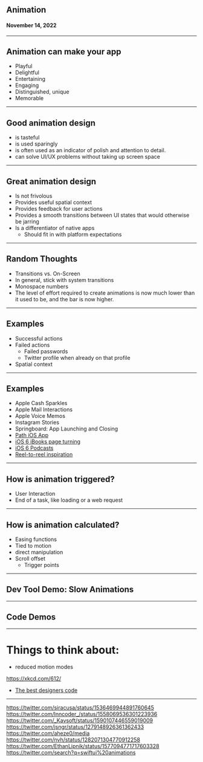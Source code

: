 <!--
_class: lead
_header: '![w:100](images/atlas.svg) <div style="float:right; margin-top:0px; margin-left: 0.3em;">4120/5120</div>'
_footer: Class 24
-->

<style>
section.lead h2 {
  font-size: 1.25rem;
  color: #F05138;
}

section.lead h4 {
  margin-top: -8px;
  font-weight: normal;
}

section.end h1 {
  color: #F05138;
}

</style>

## Animation
#### November 14, 2022

---

## Animation can make your app

- Playful
- Delightful
- Entertaining
- Engaging
- Distinguished, unique
- Memorable

---

## Good animation design

* is tasteful
* is used sparingly
* is often used as an indicator of polish and attention to detail.
* can solve UI/UX problems without taking up screen space


---

## Great animation design

* Is not frivolous
* Provides useful spatial context
* Provides feedback for user actions
* Provides a smooth transitions between UI states that would otherwise be jarring
* Is a differentiator of native apps
  * Should fit in with platform expectations

---

## Random Thoughts

* Transitions vs. On-Screen
* In general, stick with system transitions
* Monospace numbers
* The level of effort required to create animations is now much lower than it
used to be, and the bar is now higher.

---

## Examples

* Successful actions
* Failed actions
    * Failed passwords
    * Twitter profile when already on that profile
* Spatial context

---

## Examples

- Apple Cash Sparkles
- Apple Mail Interactions
- Apple Voice Memos
- Instagram Stories
- Springboard: App Launching and Closing
- [Path iOS App](https://www.youtube.com/watch?v=PIq51Pdkd6A&t=100s)
- [iOS 6 iBooks page turning](https://www.youtube.com/watch?v=jcY4Ee1jUw8)
- [iOS 6 Podcasts](https://www.youtube.com/shorts/YPaPg222tf4)
- [Reel-to-reel inspiration](https://www.cultofmac.com/176008/heres-the-braun-tape-recorder-that-inspired-apples-podcasts-app-gallery/)

---

## How is animation triggered?

* User Interaction
* End of a task, like loading or a web request

---

## How is animation calculated?

- Easing functions
- Tied to motion
- direct manipulation
- Scroll offset
  - Trigger points

---

## Dev Tool Demo: Slow Animations

---

## Code Demos

---

# Things to think about:

* reduced motion modes

https://xkcd.com/612/

- [The best designers code](https://twitter.com/soffes/status/1206601370968571911)

---

https://twitter.com/siracusa/status/1536469944891760645
https://twitter.com/Inncoder_/status/1558069536301223936
https://twitter.com/_Kavsoft/status/1590107446559019009
https://twitter.com/jsngr/status/1279148926361362433
https://twitter.com/aheze0/media
https://twitter.com/nvh/status/1282071304770912258
https://twitter.com/EthanLipnik/status/1577094771717603328
https://twitter.com/search?q=swiftui%20animations

